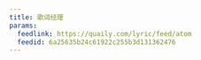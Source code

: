 ```yaml
---
title: 歌词经理
params:
  feedlink: https://quaily.com/lyric/feed/atom
  feedid: 6a25635b24c61922c255b3d131362476
---
```

